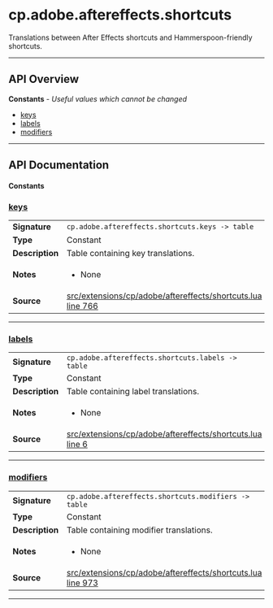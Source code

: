# cp.adobe.aftereffects.shortcuts

Translations between After Effects shortcuts and Hammerspoon-friendly shortcuts.

---

## API Overview
**Constants** - _Useful values which cannot be changed_
 * [keys](#keys)
 * [labels](#labels)
 * [modifiers](#modifiers)


---

## API Documentation

#### Constants


### [keys](#keys)

|                                             |                                                                                     |
| --------------------------------------------|-------------------------------------------------------------------------------------|
| **Signature**                               | `cp.adobe.aftereffects.shortcuts.keys -> table`                                                                    |
| **Type**                                    | Constant                                                                     |
| **Description**                             | Table containing key translations.                                                                     |
| **Notes**                                   | <ul><li>None</li></ul> |
| **Source**                                  | [src/extensions/cp/adobe/aftereffects/shortcuts.lua line 766](https://github.com/CommandPost/CommandPost/blob/develop/src/extensions/cp/adobe/aftereffects/shortcuts.lua#L766) |

---


### [labels](#labels)

|                                             |                                                                                     |
| --------------------------------------------|-------------------------------------------------------------------------------------|
| **Signature**                               | `cp.adobe.aftereffects.shortcuts.labels -> table`                                                                    |
| **Type**                                    | Constant                                                                     |
| **Description**                             | Table containing label translations.                                                                     |
| **Notes**                                   | <ul><li>None</li></ul> |
| **Source**                                  | [src/extensions/cp/adobe/aftereffects/shortcuts.lua line 6](https://github.com/CommandPost/CommandPost/blob/develop/src/extensions/cp/adobe/aftereffects/shortcuts.lua#L6) |

---


### [modifiers](#modifiers)

|                                             |                                                                                     |
| --------------------------------------------|-------------------------------------------------------------------------------------|
| **Signature**                               | `cp.adobe.aftereffects.shortcuts.modifiers -> table`                                                                    |
| **Type**                                    | Constant                                                                     |
| **Description**                             | Table containing modifier translations.                                                                     |
| **Notes**                                   | <ul><li>None</li></ul> |
| **Source**                                  | [src/extensions/cp/adobe/aftereffects/shortcuts.lua line 973](https://github.com/CommandPost/CommandPost/blob/develop/src/extensions/cp/adobe/aftereffects/shortcuts.lua#L973) |

---

